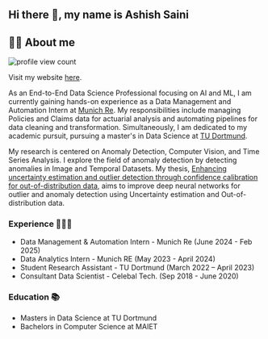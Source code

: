 ## Hi there 👋, my name is Ashish Saini



## 🙋‍♂️ About me

![profile view count](https://komarev.com/ghpvc/?username=ashishsaini01)

Visit my website [here](https://ashishsaini01.github.io/profile-cv/bio).

As an End-to-End Data Science Professional focusing on AI and ML, I am currently gaining hands-on experience as a Data Management and Automation Intern at [Munich Re](https://www.munichre.com/de.html). My responsibilities include managing Policies and Claims data for actuarial analysis and automating pipelines for data cleaning and transformation. Simultaneously, I am dedicated to my academic pursuit, pursuing a master's in Data Science at [TU Dortmund](https://www.tu-dortmund.de/).

My research is centered on Anomaly Detection, Computer Vision, and Time Series Analysis. I explore the field of anomaly detection by detecting anomalies in Image and Temporal Datasets. My thesis, [Enhancing uncertainty estimation and outlier detection through confidence calibration for out-of-distribution data](https://github.com/ashishsaini01/master-thesis), aims to improve deep neural networks for outlier and anomaly detection using Uncertainty estimation and Out-of-distribution data.

### Experience 👨🏻‍💻

- Data Management & Automation Intern - Munich Re (June 2024 - Feb 2025)
- Data Analytics Intern - Munich RE (May 2023 - April 2024)
- Student Research Assistant - TU Dortmund (March 2022 – April 2023)
- Consultant Data Scientist - Celebal Tech. (Sep 2018 - June 2020)

### Education 📚

- Masters in Data Science at TU Dortmund 
- Bachelors in Computer Science at MAIET 




<!--
**ashishsaini01/ashishsaini01** is a ✨ _special_ ✨ repository because its `README.md` (this file) appears on your GitHub profile.

Here are some ideas to get you started:

- 🔭 I’m currently working on ...
- 🌱 I’m currently learning ...
- 👯 I’m looking to collaborate on ...
- 🤔 I’m looking for help with ...
- 💬 Ask me about ...
- 📫 How to reach me: ...
- 😄 Pronouns: ...
- ⚡ Fun fact: ...
-->
